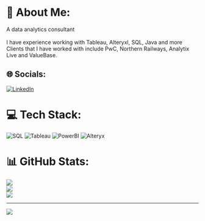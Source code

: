 # 💫 About Me:
A data analytics consultant<br><br>I have experience working with Tableau, Alteryxl, SQL, Java and more<br>Clients that I have worked with include PwC, Northern Railways, Analytix Live and ValueBase.


## 🌐 Socials:
[![LinkedIn](https://img.shields.io/badge/LinkedIn-%230077B5.svg?logo=linkedin&logoColor=white)](https://linkedin.com/in/achasham) 

# 💻 Tech Stack:
![SQL](https://img.shields.io/badge/SQL-%23E34F26.svg?style=for-the-badge&logo=postgresql&logoColor=white) ![Tableau](https://img.shields.io/badge/tableau-%23E97627.svg?style=for-the-badge&logo=tableau&logoColor=white) ![PowerBI](https://img.shields.io/badge/Power%20BI-%23F2C811.svg?style=for-the-badge&logo=powerbi&logoColor=black) ![Alteryx](https://img.shields.io/badge/Alteryx-%230057A1.svg?style=for-the-badge&logo=alteryx&logoColor=white)

# 📊 GitHub Stats:
![](https://github-readme-stats.vercel.app/api?username=almeerah&theme=dark&hide_border=false&include_all_commits=false&count_private=false)<br/>
![](https://github-readme-streak-stats.herokuapp.com/?user=almeerah&theme=dark&hide_border=false)<br/>
![](https://github-readme-stats.vercel.app/api/top-langs/?username=almeerah&theme=dark&hide_border=false&include_all_commits=false&count_private=false&layout=compact)

---
[![](https://visitcount.itsvg.in/api?id=almeerah&icon=0&color=0)](https://visitcount.itsvg.in)

<!-- Proudly created with GPRM ( https://gprm.itsvg.in ) -->
<!--
**almeerah/almeerah** is a ✨ _special_ ✨ repository because its `README.md` (this file) appears on your GitHub profile.

Here are some ideas to get you started:

- 🔭 I’m currently working on ...
- 🌱 I’m currently learning ...
- 👯 I’m looking to collaborate on ...
- 🤔 I’m looking for help with ...
- 💬 Ask me about ...
- 📫 How to reach me: ...
- 😄 Pronouns: ...
- ⚡ Fun fact: ...
-->
